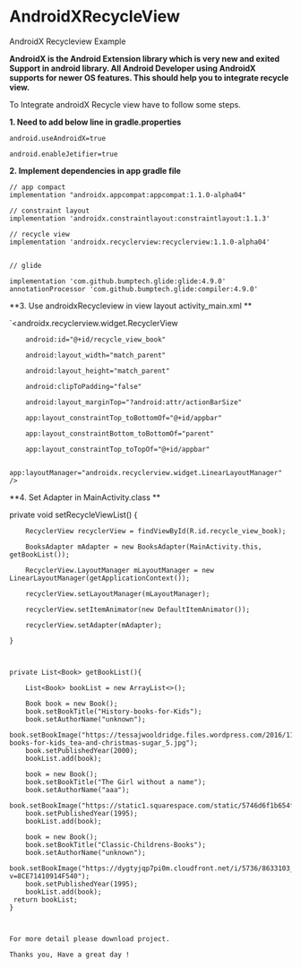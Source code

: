 # AndroidXRecycleView
AndroidX Recycleview Example


**AndroidX is the Android Extension library which is very new and exited Support in android library.
All Android Developer using AndroidX supports for newer OS features. 
This should help you to integrate recycle view.**

To Integrate androidX Recycle view have to follow some steps.


**1. Need to add below line in gradle.properties**


    android.useAndroidX=true

    android.enableJetifier=true


**2. Implement dependencies in app gradle file**

    // app compact
    implementation "androidx.appcompat:appcompat:1.1.0-alpha04"

    // constraint layout
    implementation 'androidx.constraintlayout:constraintlayout:1.1.3'

    // recycle view
    implementation 'androidx.recyclerview:recyclerview:1.1.0-alpha04'


    // glide

    implementation 'com.github.bumptech.glide:glide:4.9.0'
    annotationProcessor 'com.github.bumptech.glide:compiler:4.9.0'

**3. Use androidxRecycleview in view layout activity_main.xml **


 `<androidx.recyclerview.widget.RecyclerView
 
        android:id="@+id/recycle_view_book"
        
        android:layout_width="match_parent"
        
        android:layout_height="match_parent"
        
        android:clipToPadding="false"
        
        android:layout_marginTop="?android:attr/actionBarSize"
        
        app:layout_constraintTop_toBottomOf="@+id/appbar"
        
        app:layout_constraintBottom_toBottomOf="parent"
        
        app:layout_constraintTop_toTopOf="@+id/appbar"
        
        app:layoutManager="androidx.recyclerview.widget.LinearLayoutManager" />
        
        
        
        
**4. Set Adapter in MainActivity.class **


 private void setRecycleViewList() {
 
        RecyclerView recyclerView = findViewById(R.id.recycle_view_book);
        
        BooksAdapter mAdapter = new BooksAdapter(MainActivity.this, getBookList());
        
        RecyclerView.LayoutManager mLayoutManager = new LinearLayoutManager(getApplicationContext());
        
        recyclerView.setLayoutManager(mLayoutManager);
        
        recyclerView.setItemAnimator(new DefaultItemAnimator());
        
        recyclerView.setAdapter(mAdapter);
        
    }
    
    
    
    private List<Book> getBookList(){

        List<Book> bookList = new ArrayList<>();

        Book book = new Book();
        book.setBookTitle("History-books-for-Kids");
        book.setAuthorName("unknown");
        book.setBookImage("https://tessajwooldridge.files.wordpress.com/2016/11/history-books-for-kids_tea-and-christmas-sugar_5.jpg");
        book.setPublishedYear(2000);
        bookList.add(book);

        book = new Book();
        book.setBookTitle("The Girl without a name");
        book.setAuthorName("aaa");
        book.setBookImage("https://static1.squarespace.com/static/5746d6f1b654f905c35b5158/t/574f92014c2f85c0e9423612/1466204180094/");
        book.setPublishedYear(1995);
        bookList.add(book);

        book = new Book();
        book.setBookTitle("Classic-Childrens-Books");
        book.setAuthorName("unknown");
        book.setBookImage("https://dygtyjqp7pi0m.cloudfront.net/i/5736/8633103_1.jpg?v=8CE71410914F540");
        book.setPublishedYear(1995);
        bookList.add(book);
     return bookList;
    }
    
    
    
    For more detail please download project.
    
    Thanks you, Have a great day !






